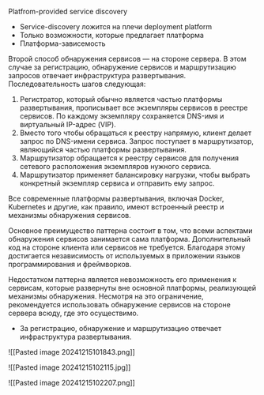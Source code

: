 Platfrom-provided service discovery

- Service-discovery ложится на плечи deployment platform
- Только возможности, которые предлагает платформа
- Платформа-зависемость

Второй способ обнаружения сервисов — на стороне сервера. В этом случае за регистрацию, обнаружение сервисов и маршрутизацию запросов отвечает инфраструктура развертывания. Последовательность шагов следующая:

1. Регистратор, который обычно является частью платформы развертывания, прописывает все экземпляры сервисов в реестре сервисов. По каждому экземпляру сохраняется DNS-имя и виртуальный IP-адрес (VIP).
2. Вместо того чтобы обращаться к реестру напрямую, клиент делает запрос по DNS-имени сервиса. Запрос поступает в маршрутизатор, являющийся частью платформы развертывания.
3. Маршрутизатор обращается к реестру сервисов для получения сетевого расположения экземпляров нужного сервиса.
4. Маршрутизатор применяет балансировку нагрузки, чтобы выбрать конкретный экземпляр сервиса и отправить ему запрос.

Все современные платформы развертывания, включая Docker, Kubernetes и другие, как правило, имеют встроенный реестр и механизмы обнаружения сервисов.

Основное преимущество паттерна состоит в том, что всеми аспектами обнаружения сервисов занимается сама платформа. Дополнительный код на стороне клиента или сервисов не требуется. Благодаря этому достигается независимость от используемых в приложении языков программирования и фреймворков.

Недостатком паттерна является невозможность его применения к сервисам, которые развернуты вне основной платформы, реализующей механизмы обнаружения. Несмо­тря на это ограничение, рекомендуется использовать обнаружение сервисов на стороне сервера всюду, где это осуществимо.

- За регистрацию, обнаружение и маршрутизацию отвечает инфраструктура развертывания.

![[Pasted image 20241215101843.png]]

![[Pasted image 20241215102115.jpg]]

![[Pasted image 20241215102207.png]]
